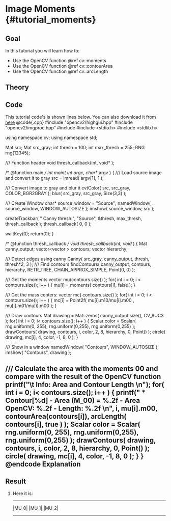 Image Moments {#tutorial_moments}
=============

Goal
----

In this tutorial you will learn how to:

-   Use the OpenCV function @ref cv::moments
-   Use the OpenCV function @ref cv::contourArea
-   Use the OpenCV function @ref cv::arcLength

Theory
------

Code
----

This tutorial code's is shown lines below. You can also download it from
[here](https://github.com/Itseez/opencv/tree/master/samples/cpp/tutorial_code/ShapeDescriptors/moments_demo.cpp)
@code{.cpp}
#include "opencv2/highgui.hpp"
#include "opencv2/imgproc.hpp"
#include <iostream>
#include <stdio.h>
#include <stdlib.h>

using namespace cv;
using namespace std;

Mat src; Mat src_gray;
int thresh = 100;
int max_thresh = 255;
RNG rng(12345);

/// Function header
void thresh_callback(int, void* );

/* @function main */
int main( int argc, char** argv )
{
  /// Load source image and convert it to gray
  src = imread( argv[1], 1 );

  /// Convert image to gray and blur it
  cvtColor( src, src_gray, COLOR_BGR2GRAY );
  blur( src_gray, src_gray, Size(3,3) );

  /// Create Window
  char* source_window = "Source";
  namedWindow( source_window, WINDOW_AUTOSIZE );
  imshow( source_window, src );

  createTrackbar( " Canny thresh:", "Source", &thresh, max_thresh, thresh_callback );
  thresh_callback( 0, 0 );

  waitKey(0);
  return(0);
}

/* @function thresh_callback */
void thresh_callback(int, void* )
{
  Mat canny_output;
  vector<vector<Point> > contours;
  vector<Vec4i> hierarchy;

  /// Detect edges using canny
  Canny( src_gray, canny_output, thresh, thresh*2, 3 );
  /// Find contours
  findContours( canny_output, contours, hierarchy, RETR_TREE, CHAIN_APPROX_SIMPLE, Point(0, 0) );

  /// Get the moments
  vector<Moments> mu(contours.size() );
  for( int i = 0; i < contours.size(); i++ )
     { mu[i] = moments( contours[i], false ); }

  ///  Get the mass centers:
  vector<Point2f> mc( contours.size() );
  for( int i = 0; i < contours.size(); i++ )
     { mc[i] = Point2f( mu[i].m10/mu[i].m00 , mu[i].m01/mu[i].m00 ); }

  /// Draw contours
  Mat drawing = Mat::zeros( canny_output.size(), CV_8UC3 );
  for( int i = 0; i< contours.size(); i++ )
     {
       Scalar color = Scalar( rng.uniform(0, 255), rng.uniform(0,255), rng.uniform(0,255) );
       drawContours( drawing, contours, i, color, 2, 8, hierarchy, 0, Point() );
       circle( drawing, mc[i], 4, color, -1, 8, 0 );
     }

  /// Show in a window
  namedWindow( "Contours", WINDOW_AUTOSIZE );
  imshow( "Contours", drawing );

  /// Calculate the area with the moments 00 and compare with the result of the OpenCV function
  printf("\t Info: Area and Contour Length \n");
  for( int i = 0; i< contours.size(); i++ )
     {
       printf(" * Contour[%d] - Area (M_00) = %.2f - Area OpenCV: %.2f - Length: %.2f \n", i, mu[i].m00, contourArea(contours[i]), arcLength( contours[i], true ) );
       Scalar color = Scalar( rng.uniform(0, 255), rng.uniform(0,255), rng.uniform(0,255) );
       drawContours( drawing, contours, i, color, 2, 8, hierarchy, 0, Point() );
       circle( drawing, mc[i], 4, color, -1, 8, 0 );
     }
}
@endcode
Explanation
-----------

Result
------

1.  Here it is:

      --------- --------- ---------
      |MU_0|   |MU_1|   |MU_2|
      --------- --------- ---------


